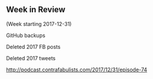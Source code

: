 ## Week in Review

(Week starting 2017-12-31)

GitHub backups

Deleted 2017 FB posts

Deleted 2017 tweets

http://podcast.contrafabulists.com/2017/12/31/episode-74

